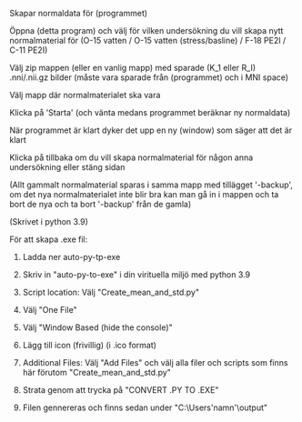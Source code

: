 Skapar normaldata för (programmet)

Öppna (detta program) och välj för vilken undersökning du vill skapa nytt normalmaterial för (O-15 vatten / O-15 vatten (stress/basline) / F-18 PE2I / C-11 PE2I)

Välj zip mappen (eller en vanlig mapp) med sparade (K_1 eller R_I) .nni/.nii.gz bilder (måste vara sparade från (programmet) och i MNI space)

Välj mapp där normalmaterialet ska vara

Klicka på 'Starta' (och vänta medans programmet beräknar ny normaldata)

När programmet är klart dyker det upp en ny (window) som säger att det är klart

Klicka på tillbaka om du vill skapa normalmaterial för någon anna undersökning eller stäng sidan

(Allt gammalt normalmaterial sparas i samma mapp med tillägget '-backup', om det nya normalmaterialet inte blir bra kan man gå in i mappen och ta bort de nya och ta bort '-backup' från de gamla)

(Skrivet i python 3.9)

För att skapa .exe fil:

1. Ladda ner auto-py-tp-exe

2. Skriv in "auto-py-to-exe" i din virituella miljö med python 3.9

3. Script location: Välj "Create_mean_and_std.py"

4. Välj "One File"

5. Välj "Window Based (hide the console)"

6. Lägg till icon (frivillig) (i .ico format)

7. Additional Files: Välj "Add Files" och välj alla filer och scripts som finns här förutom "Create_mean_and_std.py"

8. Strata genom att trycka på "CONVERT .PY TO .EXE"

9. Filen gennereras och finns sedan under "C:\Users\'namn'\output"
